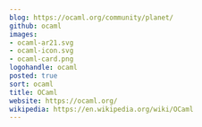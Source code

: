 ```yaml
---
blog: https://ocaml.org/community/planet/
github: ocaml
images:
- ocaml-ar21.svg
- ocaml-icon.svg
- ocaml-card.png
logohandle: ocaml
posted: true
sort: ocaml
title: OCaml
website: https://ocaml.org/
wikipedia: https://en.wikipedia.org/wiki/OCaml
---
```

